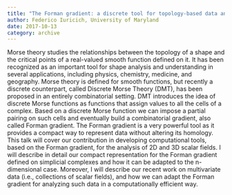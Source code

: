 ```yaml
---
title: "The Forman gradient: a discrete tool for topology-based data analysis"
author: Federico Iuricich, University of Maryland
date: 2017-10-13
category: archive
---
```


Morse theory studies the relationships between the topology of a shape and the critical points of a real-valued smooth function defined on it. It has been recognized as an important tool for shape analysis and understanding in several applications, including physics, chemistry, medicine, and geography. Morse theory is defined for smooth functions, but recently a discrete counterpart, called Discrete Morse Theory (DMT), has been proposed in an entirely combinatorial setting. DMT introduces the idea of discrete Morse functions as functions that assign values to all the cells of a complex. Based on a discrete Morse function we can impose a partial pairing on such cells and eventually build a combinatorial gradient, also called Forman gradient. The Forman gradient is a very powerful tool as it provides a compact way to represent data without altering its homology. This talk will cover our contribution in developing computational tools, based on the Forman gradient, for the analysis of 2D and 3D scalar fields. I will describe in detail our compact representation for the Forman gradient defined on simplicial complexes and how it can be adapted to the n-dimensional case. Moreover, I will describe our recent work on multivariate data (i.e., collections of scalar fields), and how we can adapt the Forman gradient for analyzing such data in a computationally efficient way.


